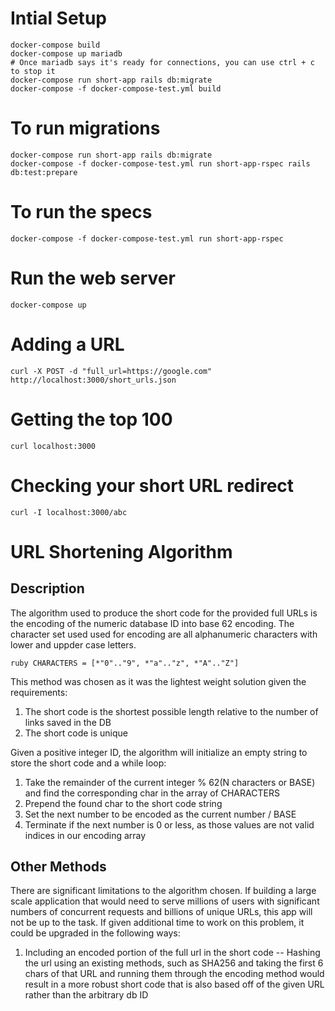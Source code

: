 # Intial Setup

    docker-compose build
    docker-compose up mariadb
    # Once mariadb says it's ready for connections, you can use ctrl + c to stop it
    docker-compose run short-app rails db:migrate
    docker-compose -f docker-compose-test.yml build

# To run migrations

    docker-compose run short-app rails db:migrate
    docker-compose -f docker-compose-test.yml run short-app-rspec rails db:test:prepare

# To run the specs

    docker-compose -f docker-compose-test.yml run short-app-rspec

# Run the web server

    docker-compose up

# Adding a URL

    curl -X POST -d "full_url=https://google.com" http://localhost:3000/short_urls.json

# Getting the top 100

    curl localhost:3000

# Checking your short URL redirect

    curl -I localhost:3000/abc

# URL Shortening Algorithm

## Description

The algorithm used to produce the short code for the provided full URLs is the encoding of the numeric database ID into base 62 encoding. The character set used used for encoding are all alphanumeric characters with lower and uppder case letters.

`ruby
    CHARACTERS = [*"0".."9", *"a".."z", *"A".."Z"]
`

This method was chosen as it was the lightest weight solution given the requirements:

1. The short code is the shortest possible length relative to the number of links saved in the DB
2. The short code is unique

Given a positive integer ID, the algorithm will initialize an empty string to store the short code and a while loop:

1. Take the remainder of the current integer % 62(N characters or BASE) and find the corresponding char in the array of CHARACTERS
2. Prepend the found char to the short code string
3. Set the next number to be encoded as the current number / BASE
4. Terminate if the next number is 0 or less, as those values are not valid indices in our encoding array

## Other Methods

There are significant limitations to the algorithm chosen. If building a large scale application that would need to serve millions of users with significant numbers of concurrent requests and billions of unique URLs, this app will not be up to the task. If given additional time to work on this problem, it could be upgraded in the following ways:

1. Including an encoded portion of the full url in the short code -- Hashing the url using an existing methods, such as SHA256 and taking the first 6 chars of that URL and running them through the encoding method would result in a more robust short code that is also based off of the given URL rather than the arbitrary db ID
